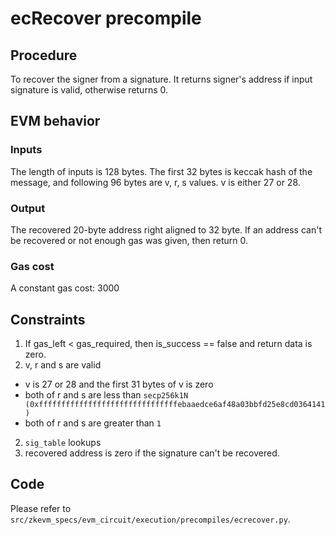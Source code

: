 # ecRecover precompile

## Procedure

To recover the signer from a signature. It returns signer's address if input signature is valid, otherwise returns 0.

## EVM behavior

### Inputs

The length of inputs is 128 bytes. The first 32 bytes is keccak hash of the message, and following 96 bytes are v, r, s values. v is either 27 or 28.

### Output

The recovered 20-byte address right aligned to 32 byte. If an address can't be recovered or not enough gas was given, then return 0.

### Gas cost

A constant gas cost: 3000

## Constraints

1. If gas_left < gas_required, then is_success == false and return data is zero.
1. v, r and s are valid
  - v is 27 or 28 and the first 31 bytes of v is zero
  - both of r and s are less than `secp256k1N (0xfffffffffffffffffffffffffffffffebaaedce6af48a03bbfd25e8cd0364141)`
  - both of r and s are greater than `1`
2. `sig_table` lookups
3. recovered address is zero if the signature can't be recovered.

## Code

Please refer to `src/zkevm_specs/evm_circuit/execution/precompiles/ecrecover.py`.
